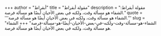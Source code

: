 +++
author = "أبقراط"
title = "مقولة أبقراط"
description = "مقولة أبقراط: الشفاء هو مسألة وقت، ولكنه في بعض الأحيان أيضًا هو مسألة فرصة."
quote = '''الشفاء هو مسألة وقت، ولكنه في بعض الأحيان أيضًا هو مسألة فرصة.''' 
slug = "الشفاء-هو-مسألة-وقت-ولكنه-في-بعض-الأحيان-أيضًا-هو-مسألة-فرصة"
+++
الشفاء هو مسألة وقت، ولكنه في بعض الأحيان أيضًا هو مسألة فرصة.

